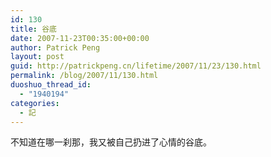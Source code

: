 ```yaml
---
id: 130
title: 谷底
date: 2007-11-23T00:35:00+00:00
author: Patrick Peng
layout: post
guid: http://patrickpeng.cn/lifetime/2007/11/23/130.html
permalink: /blog/2007/11/130.html
duoshuo_thread_id:
  - "1940194"
categories:
  - 記
---
```

<p>不知道在哪一刹那，我又被自己扔进了心情的谷底。</p>